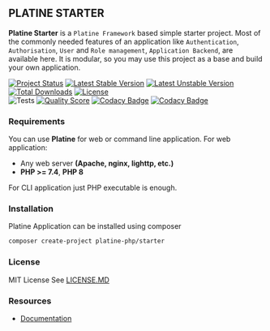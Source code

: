 ## PLATINE STARTER
**Platine Starter** is a `Platine Framework` based simple starter project. Most of the commonly needed features of an 
application like `Authentication`, `Authorisation`, `User` and `Role management`, `Application Backend`, are available here. 
It is modular, so you may use this project as a base and build your own application.  


[![Project Status](http://opensource.box.com/badges/active.svg)](http://opensource.box.com/badges)
[![Latest Stable Version](https://poser.pugx.org/platine-php/starter/v/stable)](https://packagist.org/packages/platine-php/app)
[![Latest Unstable Version](https://poser.pugx.org/platine-php/starter/v/unstable)](https://packagist.org/packages/platine-php/app)
[![Total Downloads](https://poser.pugx.org/platine-php/starter/downloads)](https://packagist.org/packages/platine-php/app)
[![License](https://poser.pugx.org/platine-php/starter/license)](https://packagist.org/packages/platine-php/app)  
![Tests](https://github.com/platine-php/starter/actions/workflows/ci.yml/badge.svg)
[![Quality Score](https://img.shields.io/scrutinizer/g/platine-php/starter.svg?style=flat-square)](https://scrutinizer-ci.com/g/platine-php/app)
[![Codacy Badge](https://app.codacy.com/project/badge/Grade/c54c59491a1b4ef09c8d946d76dad729)](https://app.codacy.com/gh/platine-php/starter/dashboard?utm_source=gh&utm_medium=referral&utm_content=&utm_campaign=Badge_grade)
[![Codacy Badge](https://app.codacy.com/project/badge/Coverage/c54c59491a1b4ef09c8d946d76dad729)](https://app.codacy.com/gh/platine-php/starter/dashboard?utm_source=gh&utm_medium=referral&utm_content=&utm_campaign=Badge_coverage)

### Requirements 
You can use **Platine** for web or command line application. For web application: 
- Any web server **(Apache, nginx, lighttp, etc.)**
- **PHP >= 7.4**, **PHP 8** 

For CLI application just PHP executable is enough. 

### Installation
Platine Application can be installed using composer
```bash
composer create-project platine-php/starter
```

### License
MIT License See [LICENSE.MD](LICENSE.MD)

### Resources 
 - [Documentation](https://docs.platine-php.com)